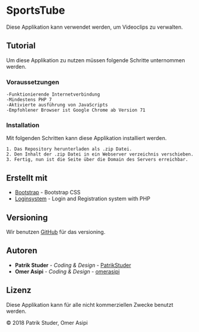 # SportsTube

Diese Applikation kann verwendet werden, um Videoclips zu verwalten.

## Tutorial

Um diese Applikation zu nutzen müssen folgende Schritte unternommen werden.

### Voraussetzungen


```
-Funktionierende Internetverbindung
-Mindestens PHP 7
-Aktivierte ausführung von JavaScripts
-Empfohlener Browser ist Google Chrome ab Version 71
```

### Installation

Mit folgenden Schritten kann diese Applikation installiert werden.


```
1. Das Repository herunterladen als .zip Datei.
2. Den Inhalt der .zip Datei in ein Webserver verzeichnis verschieben.
3. Fertig, nun ist die Seite über die Domain des Servers erreichbar.

```

## Erstellt mit

* [Bootstrap](https://getbootstrap.com/) - Bootstrap CSS
* [Loginsystem](https://daveismyname.blog/login-and-registration-system-with-php) - Login and Registration system with PHP

## Versioning

Wir benutzen [GitHub](https://github.com/) für das versioning. 

## Autoren

* **Patrik Studer** - *Coding & Design* - [PatrikStuder](https://github.com/PatrikStuder)
* **Omer Asipi** - *Coding & Design* - [omerasipi](https://github.com/omerasipi)


## Lizenz

Diese Applikation kann für alle nicht kommerziellen Zwecke benutzt werden.

© 2018 Patrik Studer, Omer Asipi
